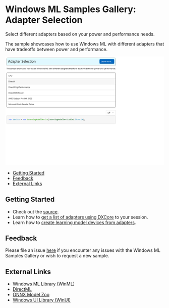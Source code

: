 # Windows ML Samples Gallery: Adapter Selection
Select different adapters based on your power and performance needs.

The sample showcases how to use Windows ML with different adapters that have tradeoffs between power and performance.

<img src="Docs/AdapterSelectionScreenshot.png" width="650"/>

- [Getting Started](#getting-started)
- [Feedback](#feedback)
- [External Links](#external-links)

## Getting Started
- Check out the [source](https://github.com/microsoft/Windows-Machine-Learning/blob/master/adapter_selection/Samples/WinMLSamplesGallery/WinMLSamplesGallery/Samples/AdapterSelection/AdapterSelection.xaml.cs).
- Learn how to [get a list of adapters using DXCore](https://github.com/microsoft/Windows-Machine-Learning/blob/master/adapter_selection/Samples/WinMLSamplesGallery/WinMLSamplesGalleryNative/AdapterList.cpp#L12) to your session.
- Learn how to [create learning model devices from adapters](https://github.com/microsoft/Windows-Machine-Learning/blob/master/adapter_selection/Samples/WinMLSamplesGallery/WinMLSamplesGalleryNative/AdapterList.cpp#L41).

## Feedback
Please file an issue [here](https://github.com/microsoft/Windows-Machine-Learning/issues/new) if you encounter any issues with the Windows ML Samples Gallery or wish to request a new sample.

## External Links
- [Windows ML Library (WinML)](https://docs.microsoft.com/en-us/windows/ai/windows-ml/)
- [DirectML](https://github.com/microsoft/directml)
- [ONNX Model Zoo](https://github.com/onnx/models)
- [Windows UI Library (WinUI)](https://docs.microsoft.com/en-us/windows/apps/winui/) 
